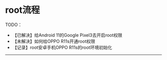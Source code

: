 # root流程

TODO：

* 【已解决】给Android 11的Google Pixel3去开启root权限
* 【未解决】如何给OPPO R11s开通root权限
* 【记录】root安卓手机OPPO R11s的root环境初始化

---
